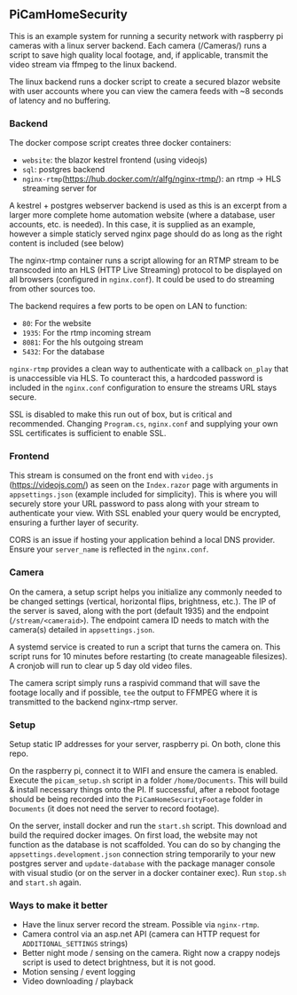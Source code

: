 ## PiCamHomeSecurity

This is an example system for running a security network with raspberry pi cameras with a linux server backend. Each camera (/Cameras/) runs a script to save high quality local footage, and, if applicable, transmit the video stream via ffmpeg to the linux backend.

The linux backend runs a docker script to create a secured blazor website with user accounts where you can view the camera feeds with ~8 seconds of latency and no buffering. 

### Backend

The docker compose script creates three docker containers:
- `website`: the blazor kestrel frontend (using videojs)
- `sql`: postgres backend
- `nginx-rtmp`(https://hub.docker.com/r/alfg/nginx-rtmp/): an rtmp -> HLS streaming server for

A kestrel + postgres webserver backend is used as this is an excerpt from a larger more complete home automation website (where a database, user accounts, etc. is needed). In this case, it is supplied as an example, however a simple staticly served nginx page should do as long as the right content is included (see below)

The nginx-rtmp container runs a script allowing for an RTMP stream to be transcoded into an HLS (HTTP Live Streaming) protocol to be displayed on all browsers (configured in `nginx.conf`). It could be used to do streaming from other sources too.

The backend requires a few ports to be open on LAN to function:

- `80`: For the website
- `1935`: For the rtmp incoming stream
- `8081`: For the hls outgoing stream
- `5432`: For the database

`nginx-rtmp` provides a clean way to authenticate with a callback `on_play` that is unaccessible via HLS. To counteract this, a hardcoded password is included in the `nginx.conf` configuration to ensure the streams URL stays secure. 

SSL is disabled to make this run out of box, but is critical and recommended. Changing `Program.cs`, `nginx.conf` and supplying your own SSL certificates is sufficient to enable SSL. 

### Frontend

This stream is consumed on the front end with `video.js` (https://videojs.com/) as seen on the `Index.razor` page with arguments in `appsettings.json` (example included for simplicity). This is where you will securely store your URL password to pass along with your stream to authenticate your view. With SSL enabled your query would be encrypted, ensuring a further layer of security.

CORS is an issue if hosting your application behind a local DNS provider. Ensure your `server_name` is reflected in the `nginx.conf`. 

### Camera

On the camera, a setup script helps you initialize any commonly needed to be changed settings (vertical, horizontal flips, brightness, etc.). The IP of the server is saved, along with the port (default 1935) and the endpoint (`/stream/<cameraid>`). The endpoint camera ID needs to match with the camera(s) detailed in `appsettings.json`.

A systemd service is created to run a script that turns the camera on. This script runs for 10 minutes before restarting (to create manageable filesizes). A cronjob will run to clear up 5 day old video files. 

The camera script simply runs a raspivid command that will save the footage locally and if possible, `tee` the output to FFMPEG where it is transmitted to the backend nginx-rtmp server. 

### Setup

Setup static IP addresses for your server, raspberry pi. On both, clone this repo.

On the raspberry pi, connect it to WIFI and ensure the camera is enabled. Execute the `picam_setup.sh` script in a folder `/home/Documents`. This will build & install necessary things onto the PI. If successful, after a reboot footage should be being recorded into the `PiCamHomeSecurityFootage` folder in `Documents` (it does not need the server to record footage).

On the server, install docker and run the `start.sh` script. This download and build the required docker images. On first load, the website may not function as the database is not scaffolded. You can do so by changing the `appsettings.development.json` connection string temporarily to your new postgres server and `update-database` with the package manager console with visual studio (or on the server in a docker container exec). Run `stop.sh` and `start.sh` again.

### Ways to make it better  

- Have the linux server record the stream. Possible via `nginx-rtmp`.
- Camera control via an asp.net API (camera can HTTP request for `ADDITIONAL_SETTINGS` strings)
- Better night mode / sensing on the camera. Right now a crappy nodejs script is used to detect brightness, but it is not good.
- Motion sensing / event logging
- Video downloading / playback